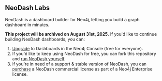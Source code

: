 ## NeoDash Labs
NeoDash is a dashboard builder for Neo4j, letting you build a graph dashboard in minutes.

**This project will be archived on August 31st, 2025.** If you'd like to continue building NeoDash dashboards, you can:

1. [Upgrade](https://console-preview.neo4j.io/tools/dashboards) to Dashboards in the Neo4j Console (free for everyone).
2. If you'd like to keep using NeoDash for free, you can fork this repository and [run NeoDash yourself](https://github.com/neo4j-labs/neodash/blob/master/about.md).
3. If you're in need of a support & stable version of NeoDash, you can [purchase](https://neo4j.com/docs/neodash-commercial/current/#_getting_access_to_neodash_commercial) a NeoDash commercial license as part of a Neo4j Enterprise license.  

